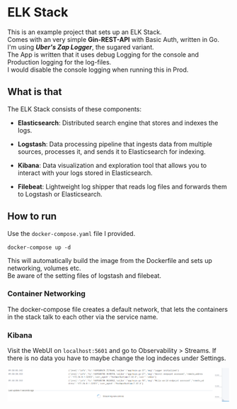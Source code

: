 # ELK Stack 
This is an example project that sets up an ELK Stack.  
Comes with an very simple **Gin-REST-API** with Basic Auth, written in Go.  
I'm using ***Uber's Zap Logger***, the sugared variant.  
The App is written that it uses debug Logging for the console and Production logging for the log-files.  
I would disable the console logging when running this in Prod.  

## What is that

The ELK Stack consists of these components:  

- **Elasticsearch**: Distributed search engine that stores and indexes the logs.

- **Logstash**: Data processing pipeline that ingests data from multiple sources, processes it, and sends it to Elasticsearch for indexing.

- **Kibana**: Data visualization and exploration tool that allows you to interact with your logs stored in Elasticsearch.

- **Filebeat**: Lightweight log shipper that reads log files and forwards them to Logstash or Elasticsearch.

## How to run
Use the ```docker-compose.yaml``` file I provided.  
```
docker-compose up -d
```
This will automatically build the image from the Dockerfile and sets up networking, volumes etc.  
Be aware of the setting files of logstash and filebeat.  

### Container Networking
The docker-compose file creates a default network, that lets the containers in the stack talk to each other via the service name.  

### Kibana
Visit the WebUI on ```localhost:5601``` and go to Observability > Streams. If there is no data you have to maybe change the log indeces under Settings.  

![KibanaDashboard](assets/KibanaDash.png)
